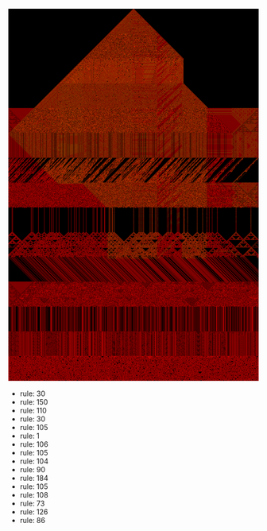 ![photo](./output.png) 
 * rule: 30
* rule: 150
* rule: 110
* rule: 30
* rule: 105
* rule: 1
* rule: 106
* rule: 105
* rule: 104
* rule: 90
* rule: 184
* rule: 105
* rule: 108
* rule: 73
* rule: 126
* rule: 86
